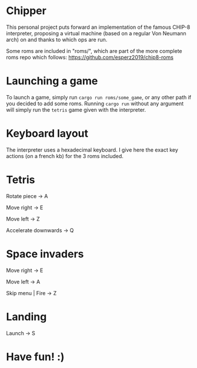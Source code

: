# Chipper

This personal project puts forward an implementation of the famous
CHIP-8 interpreter, proposing a virtual machine (based on a regular
Von Neumann arch) on and thanks to which ops are run.

Some roms are included in "roms/", which are part of the more complete
roms repo which follows: https://github.com/esperz2019/chip8-roms

# Launching a game

To launch a game, simply run `cargo run roms/some_game`, or any other
path if you decided to add some roms. Running `cargo run` without
any argument will simply run the `tetris` game given with the
interpreter.

# Keyboard layout

The interpreter uses a hexadecimal keyboard. I give here the exact key actions (on a french kb) for the 3 roms included.

# Tetris
Rotate piece -> A

Move right -> E

Move left -> Z

Accelerate downwards -> Q

# Space invaders

Move right -> E

Move left -> A

Skip menu | Fire -> Z

# Landing

Launch -> S


# Have fun! :)
